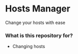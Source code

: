 # Hosts Manager #

Change your hosts with ease

### What is this repository for? ###

* Changing hosts
